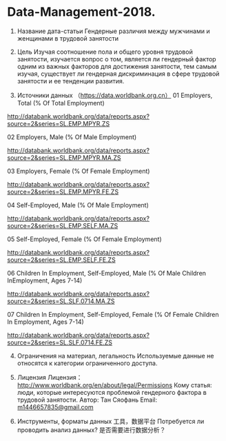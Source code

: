 # Data-Management-2018.

1. Название дата-статьи 
Гендерные различия между мужчинами и женщинами в трудовой занятости


2. Цель 
Изучая соотношение пола и общего уровня трудовой занятости, изучается вопрос о том, является ли гендерный фактор одним из важных факторов для достижения занятости, тем самым изучая, существует ли гендерная дискриминация в сфере трудовой занятости и ее тенденции развития.

3. Источники данных （https://data.worldbank.org.cn）
01 
Employers, Total (% Of Total Employment)

http://databank.worldbank.org/data/reports.aspx?source=2&series=SL.EMP.MPYR.ZS

02
Employers, Male (% Of Male Employment)

http://databank.worldbank.org/data/reports.aspx?source=2&series=SL.EMP.MPYR.MA.ZS

03
Employers, Female (% Of Female Employment)

http://databank.worldbank.org/data/reports.aspx?source=2&series=SL.EMP.MPYR.FE.ZS

04
Self-Employed, Male (% Of Male Employment)

http://databank.worldbank.org/data/reports.aspx?source=2&series=SL.EMP.SELF.MA.ZS

05
Self-Employed, Female (% Of Female Employment)

http://databank.worldbank.org/data/reports.aspx?source=2&series=SL.EMP.SELF.FE.ZS

06
Children In Employment, Self-Employed, Male (% Of Male Children InEmployment, Ages 7-14)

http://databank.worldbank.org/data/reports.aspx?source=2&series=SL.SLF.0714.MA.ZS

07
Children In Employment, Self-Employed, Female (% Of Female Children In Employment, Ages 7-14)

http://databank.worldbank.org/data/reports.aspx?source=2&series=SL.SLF.0714.FE.ZS


4. Ограничения на материал, легальность
Используемые данные не относятся к категории ограниченного доступа.

5. Лицензия
Лицензия：http://www.worldbank.org/en/about/legal/Permissions
Кому статья: люди, которые интересуются проблемой гендерного фактора в трудовой занятости.
Автор: Тан Сяофань
Email: m1446657835@gmail.com

6. Инструменты, форматы данных 工具，数据平台
Потребуется ли проводить анализ данных? 是否需要进行数据分析？


